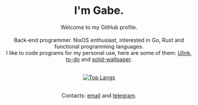 <h1 align="center">I'm Gabe.</h1>

<div align="center">
  Welcome to my GitHub profile.
</div>

<br/>

<div align="center">
   Back-end programmer. NixOS enthusiast, interested in Go, Rust and functional programming languages. <br/> I like to code programs for my personal use, here are some of them: <a href="https://github.com/ImGabe/gscroll">Ulink</a>, <a href="https://github.com/ImGabe/to-do">to-do</a> and <a href="https://github.com/ImGabe/solid-wallpaper">solid-wallpaper</a>.
</div>

<br/>

<div align="center">

[![Top Langs](https://github-readme-stats.vercel.app/api/top-langs/?username=imgabe&layout=compact&hide=css,html,shell&langs_count=6)](https://github.com/anuraghazra/github-readme-stats)

</div>

<br/>

<div align="center">
  Contacts: <a href="mailto:gabrielpmonte@hotmail.com">email</a> and <a href="https://telegram.me/imgabe">telegram</a>.
</div>
